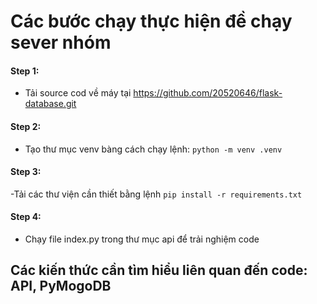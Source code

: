 # Các bước chạy thực hiện đề chạy sever nhóm
#### **Step 1:** 
- Tải source cod về máy tại https://github.com/20520646/flask-database.git
#### **Step 2:** 
- Tạo thư mục venv bàng cách chạy lệnh: `python -m venv .venv`
#### **Step 3:** 
-Tải các thư viện cần thiết bằng lệnh `pip install -r requirements.txt`
#### **Step 4:** 
- Chạy file index.py trong thư mục api để trải nghiệm code
## Các kiến thức cần tìm hiểu liên quan đến code: API, PyMogoDB
